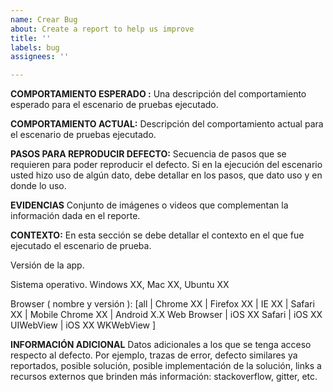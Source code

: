 ```yaml
---
name: Crear Bug
about: Create a report to help us improve
title: ''
labels: bug
assignees: ''

---
```


**COMPORTAMIENTO ESPERADO :**
Una descripción del comportamiento esperado para el escenario de pruebas ejecutado.

**COMPORTAMIENTO ACTUAL:** 
Descripción del comportamiento actual para el escenario de pruebas ejecutado.

**PASOS PARA REPRODUCIR DEFECTO:**
Secuencia de pasos que se requieren para poder reproducir el defecto. Si en la ejecución del escenario usted hizo uso de algún dato, debe detallar en los pasos, que dato uso y en donde lo uso.

**EVIDENCIAS**
Conjunto de imágenes o videos que complementan la información dada en el reporte.

**CONTEXTO:**
En esta sección se debe detallar el contexto en el que fue ejecutado el escenario de prueba.

Versión de la app.

Sistema operativo. Windows XX, Mac XX, Ubuntu XX

Browser ( nombre y versión ): [all | Chrome XX | Firefox XX | IE XX | Safari XX | Mobile Chrome XX |  Android X.X Web Browser | iOS XX Safari | iOS XX UIWebView | iOS XX  WKWebView ]

**INFORMACIÓN ADICIONAL**
Datos adicionales a los que se tenga acceso respecto al defecto. Por ejemplo, trazas de error, defecto similares ya reportados, posible solución, posible implementación de la solución, links a recursos externos que brinden más información: stackoverflow, gitter, etc.
